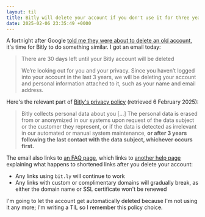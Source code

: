 ```yaml
---
layout: til
title: Bitly will delete your account if you don't use it for three years
date: 2025-02-06 23:35:49 +0000
---
```

A fortnight after Google [told me they were about to delete an old account](/til/2025/google-deletes-inactive-accounts/), it's time for Bitly to do something similar.
I got an email today:

> There are 30 days left until your Bitly account will be deleted
>
> We’re looking out for you and your privacy. Since you haven’t logged into your account in the last 3 years, we will be deleting your account and personal information attached to it, such as your name and email address.

Here's the relevant part of [Bitly's privacy policy](https://bitly.com/pages/privacy) (retrieved 6 February 2025):

> Bitly collects personal data about you […] The personal data is erased from or anonymized in our systems upon request of the data subject or the customer they represent, or if the data is detected as irrelevant in our automated or manual system maintenance, **or after 3 years following the last contact with the data subject, whichever occurs first.**

The email also links to [an FAQ page](https://support.bitly.com/hc/en-us/articles/29064794898189-Why-would-my-Bitly-account-be-deleted), which links to [another help page](https://support.bitly.com/hc/en-us/articles/360059651871-What-happens-to-my-personal-information-links-and-QR-Codes-after-my-account-is-deleted) explaining what happens to shortened links after you delete your account:

*   Any links using `bit.ly` will continue to work
*   Any links with custom or complimentary domains will gradually break, as either the domain name or SSL certificate won't be renewed

I'm going to let the account get automatically deleted because I'm not using it any more; I'm writing a TIL so I remember this policy choice.
